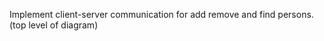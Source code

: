 Implement client-server communication for add remove and find
persons.(top level of diagram)

<!--stackedit_data:
eyJoaXN0b3J5IjpbLTIwMjE2NTkwNzRdfQ==
-->